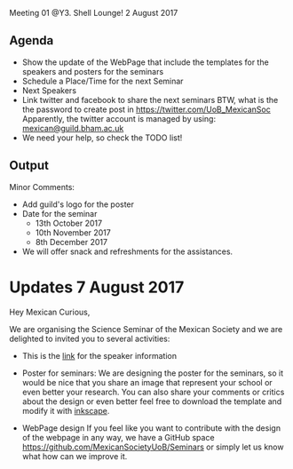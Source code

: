 Meeting 01  @Y3. Shell Lounge!
2 August 2017


## Agenda

* Show the update of the WebPage that include the templates for the speakers and posters for the seminars
* Schedule a Place/Time for the next Seminar
* Next Speakers
* Link twitter and facebook to share the next seminars
  BTW, what is the the password to create post in https://twitter.com/UoB_MexicanSoc
  Apparently, the twitter account is managed by using: mexican@guild.bham.ac.uk
* We need your help, so check the TODO list!

## Output

Minor Comments:

* Add guild's logo for the poster
* Date for the seminar
  * 13th October 2017  
  * 10th November 2017
  * 8th December 2017
* We will offer snack and refreshments for the assistances.


# Updates 7 August 2017

Hey Mexican Curious,

We are organising the Science Seminar of the Mexican Society and we are
delighted to invited you to several activities:

* This is the [link](https://mexicansocietyuob.github.io/Seminars/seminars/phd/talks/speakersinfo/)
 for the speaker information

* Poster for seminars:
We are designing the poster for the seminars, so it would be nice that you
share an image that represent your school or even better your research.
You can also share your comments or critics about the design or even better
feel free to download the template []()
and modify it with [inkscape](https://inkscape.org/en/download/).

* WebPage design
 If you feel like you want to contribute with the design of the
 webpage in any way, we have a GitHub space https://github.com/MexicanSocietyUoB/Seminars
 or simply let us know what how can we improve it.
